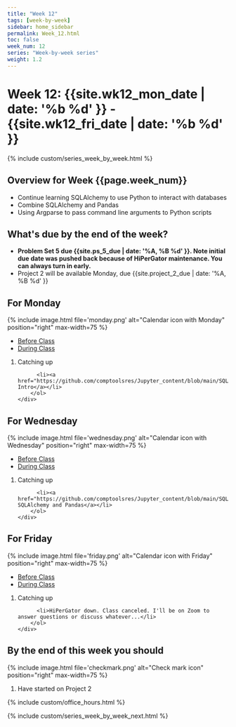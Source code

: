 ```yaml
---
title: "Week 12"
tags: [week-by-week]
sidebar: home_sidebar
permalink: Week_12.html
toc: false
week_num: 12
series: "Week-by-week series"
weight: 1.2
---
```


# Week 12: {{site.wk12_mon_date | date: '%b %d' }} - {{site.wk12_fri_date | date: '%b %d' }}

{% include custom/series_week_by_week.html %}

## Overview for Week {{page.week_num}}

* Continue learning SQLAlchemy to use Python to interact with databases
* Combine SQLAlchemy and Pandas
* Using Argparse to pass command line arguments to Python scripts

## What's due by the end of the week?

* **Problem Set 5 due {{site.ps_5_due | date: '%A, %B %d' }}. Note initial due date was pushed back because of HiPerGator maintenance. You can always turn in early.**
* Project 2 will be available Monday, due {{site.project_2_due | date: '%A, %B %d' }}

## For Monday

{% include image.html file='monday.png' alt="Calendar icon with Monday" position="right" max-width=75 %}

<ul id="MondayTabs" class="nav nav-tabs">
    <li class="active"><a href="#MonBefore" data-toggle="tab">Before Class</a></li>
    <li><a href="#MonDuring" data-toggle="tab">During Class</a></li>
</ul>
<div class="tab-content">
    <div role="tabpanel" class="tab-pane active" id="MonBefore">
        <ol>
          <li>Catching up</li>
        </ol>
    </div>
    <div role="tabpanel" class="tab-pane" id="MonDuring">
        <ol>
          
          <li><a href="https://github.com/comptoolsres/Jupyter_content/blob/main/SQLAlchemy.ipynb">SQLAlchemy Intro</a></li>
        </ol>
    </div>
</div>

## For Wednesday

{% include image.html file='wednesday.png' alt="Calendar icon with Wednesday" position="right" max-width=75 %}

<ul id="WednesdayTabs" class="nav nav-tabs">
    <li class="active"><a href="#WedBefore" data-toggle="tab">Before Class</a></li>
    <li><a href="#WedDuring" data-toggle="tab">During Class</a></li>
</ul>
<div class="tab-content">
    <div role="tabpanel" class="tab-pane active" id="WedBefore">
        <ol>
          <li>Catching up</li>
        </ol>
    </div>
    <div role="tabpanel" class="tab-pane" id="WedDuring">
        <ol>
          
          <li><a href="https://github.com/comptoolsres/Jupyter_content/blob/main/SQLAlchemy_and_Pandas.ipynb">Combine SQLAlchemy and Pandas</a></li>
        </ol>
    </div>
</div>

## For Friday

{% include image.html file='friday.png' alt="Calendar icon with Friday" position="right" max-width=75 %}

<ul id="FridayTabs" class="nav nav-tabs">
    <li class="active"><a href="#FriBefore" data-toggle="tab">Before Class</a></li>
    <li><a href="#FriDuring" data-toggle="tab">During Class</a></li>
</ul>
<div class="tab-content">
    <div role="tabpanel" class="tab-pane active" id="FriBefore">
        <ol>
          <li>Catching up</li>
        </ol>
    </div>
    <div role="tabpanel" class="tab-pane" id="FriDuring">
        <ol>
          
          <li>HiPerGator down. Class canceled. I'll be on Zoom to answer questions or discuss whatever...</li>
        </ol>
    </div>
</div>

## By the end of this week you should

{% include image.html file='checkmark.png' alt="Check mark icon" position="right" max-width=75 %}

1. Have started on Project 2

{% include custom/office_hours.html %}

{% include custom/series_week_by_week_next.html %}